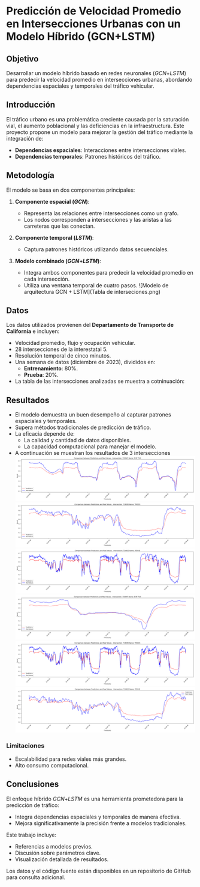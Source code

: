 # Predicción de Velocidad Promedio en Intersecciones Urbanas con un Modelo Híbrido (GCN+LSTM)

## Objetivo
Desarrollar un modelo híbrido basado en redes neuronales (*GCN*+*LSTM*) para predecir la velocidad promedio en intersecciones urbanas, abordando dependencias espaciales y temporales del tráfico vehicular.

## Introducción
El tráfico urbano es una problemática creciente causada por la saturación vial, el aumento poblacional y las deficiencias en la infraestructura. Este proyecto propone un modelo para mejorar la gestión del tráfico mediante la integración de:
- **Dependencias espaciales**: Interacciones entre intersecciones viales.
- **Dependencias temporales**: Patrones históricos del tráfico.

## Metodología
El modelo se basa en dos componentes principales:

1. **Componente espacial (*GCN*)**:
   - Representa las relaciones entre intersecciones como un grafo.
   - Los nodos corresponden a intersecciones y las aristas a las carreteras que las conectan.

2. **Componente temporal (*LSTM*)**:
   - Captura patrones históricos utilizando datos secuenciales.

3. **Modelo combinado (*GCN*+*LSTM*)**:
   - Integra ambos componentes para predecir la velocidad promedio en cada intersección.
   - Utiliza una ventana temporal de cuatro pasos.
![Modelo de arquitectura GCN + LSTM](Tabla de interseciones.png)
## Datos
Los datos utilizados provienen del **Departamento de Transporte de California** e incluyen:
- Velocidad promedio, flujo y ocupación vehicular.
- 28 intersecciones de la interestatal 5.
- Resolución temporal de cinco minutos.
- Una semana de datos (diciembre de 2023), divididos en:
  - **Entrenamiento**: 80%.
  - **Prueba**: 20%.
- La tabla de las intersecciones analizadas se muestra a cotninuación:


## Resultados
- El modelo demuestra un buen desempeño al capturar patrones espaciales y temporales.
- Supera métodos tradicionales de predicción de tráfico.
- La eficacia depende de:
  - La calidad y cantidad de datos disponibles.
  - La capacidad computacional para manejar el modelo.
- A continuación se muestran los resultados de 3 intersecciones
![Modelo de arquitectura GCN + LSTM](Figura_8.png)
![Modelo de arquitectura GCN + LSTM](Figura_9.png)
![Modelo de arquitectura GCN + LSTM](Figura_10.png)
![Modelo de arquitectura GCN + LSTM](Figura_11.png)
![Modelo de arquitectura GCN + LSTM](Figura_12.png)
![Modelo de arquitectura GCN + LSTM](Figura_13.png)
### Limitaciones
- Escalabilidad para redes viales más grandes.
- Alto consumo computacional.



## Conclusiones
El enfoque híbrido *GCN*+*LSTM* es una herramienta prometedora para la predicción de tráfico:
- Integra dependencias espaciales y temporales de manera efectiva.
- Mejora significativamente la precisión frente a modelos tradicionales.

Este trabajo incluye:
- Referencias a modelos previos.
- Discusión sobre parámetros clave.
- Visualización detallada de resultados.

Los datos y el código fuente están disponibles en un repositorio de GitHub para consulta adicional.

